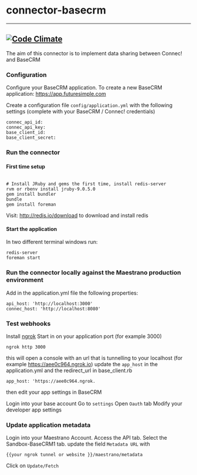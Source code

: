 # connector-basecrm
-------------------------------------
[![Code Climate](https://codeclimate.com/github/MarcoCode/ruby-connector/badges/gpa.svg)](https://codeclimate.com/github/MarcoCode/ruby-connector)
-------------------------------------
The aim of this connector is to implement data sharing between Connec! and BaseCRM

### Configuration

Configure your BaseCRM application. To create a new BaseCRM application:
https://app.futuresimple.com

Create a configuration file `config/application.yml` with the following settings (complete with your BaseCRM / Connec! credentials)
```
connec_api_id:
connec_api_key:
base_client_id:
base_client_secret:
```
### Run the connector
#### First time setup
```

# Install JRuby and gems the first time, install redis-server
rvm or rbenv install jruby-9.0.5.0
gem install bundler
bundle
gem install foreman
```

Visit: http://redis.io/download to download and install redis

#### Start the application
In two different terminal windows run:
```
redis-server
foreman start
```

### Run the connector locally against the Maestrano production environment
Add in the application.yml file the following properties:
```
api_host: 'http://localhost:3000'
connec_host: 'http://localhost:8080'
```

### Test webhooks
Install [ngrok](https://ngrok.com)
Start in on your application port (for example 3000)
```
ngrok http 3000
```
this will open a console with an url that is tunnelling to your localhost (for example https://aee0c964.ngrok.io)
update the `app_host` in the application.yml and the redirect_url in base_client.rb
```
app_host: 'https://aee0c964.ngrok.
```
then edit your app settings in BaseCRM

Login into your base account
Go to `settings`
Open `Oauth` tab
Modify your developer app settings

### Update application metadata

Login into your Maestrano Account.
Access the API tab.
Select the Sandbox-BaseCRM1 tab.
update the field `Metadata URL` with

```
{{your ngrok tunnel or website }}/maestrano/metadata

```

Click on `Update/Fetch`
